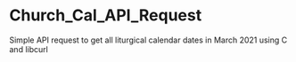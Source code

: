 # Church_Cal_API_Request
Simple API request to get all liturgical calendar dates in March 2021 using C and libcurl
